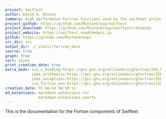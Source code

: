 ```yaml
---
project: Swiftest
author: David A. Minton
summary: High performance Fortran functions used by the swiftest project via ISO_C_BINDING interfaces and Cython.
project_github: https://github.com/MintonGroup/swiftest
project_download: https://github.com/MintonGroup/swiftest/releases
project_website: https://swiftest.readthedocs.io
github: https://github.com/MintonGroup/
src_dir: src
output_dir: ./_static/fortran_docs
source: true
graph: true
sort: alpha
print_creation_date: true
extra_mods: iso_c_binding:https://gcc.gnu.org/onlinedocs/gfortran/ISO_005fC_005fBINDING.html
            ieee_arithmetic:https://gcc.gnu.org/onlinedocs/gfortran/IEEE-modules.html
            ieee_exceptions:https://gcc.gnu.org/onlinedocs/gfortran/IEEE-modules.html
            iso_fortran_env:https://gcc.gnu.org/onlinedocs/gfortran/ISO_005fFORTRAN_005fENV.html
creation_date: %Y-%m-%d %H:%M %z
md_extensions: markdown.extensions.toc
               markdown.extensions.smarty
---
```


This is the documentation for the Fortran components of Swiftest
